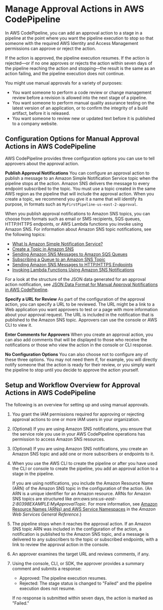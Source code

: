 # Manage Approval Actions in AWS CodePipeline<a name="approvals"></a>

In AWS CodePipeline, you can add an approval action to a stage in a pipeline at the point where you want the pipeline execution to stop so that someone with the required AWS Identity and Access Management permissions can approve or reject the action\. 

If the action is approved, the pipeline execution resumes\. If the action is rejected—or if no one approves or rejects the action within seven days of the pipeline reaching the action and stopping—the result is the same as an action failing, and the pipeline execution does not continue\.

You might use manual approvals for a variety of purposes:
+ You want someone to perform a code review or change management review before a revision is allowed into the next stage of a pipeline\.
+ You want someone to perform manual quality assurance testing on the latest version of an application, or to confirm the integrity of a build artifact, before it is released\.
+ You want someone to review new or updated text before it is published to a company website\.

## Configuration Options for Manual Approval Actions in AWS CodePipeline<a name="approvals-configuration-options"></a>

AWS CodePipeline provides three configuration options you can use to tell approvers about the approval action\. 

**Publish Approval Notifications** You can configure an approval action to publish a message to an Amazon Simple Notification Service topic when the pipeline stops at the action\. Amazon SNS delivers the message to every endpoint subscribed to the topic\. You must use a topic created in the same AWS region as the pipeline that will include the approval action\. When you create a topic, we recommend you give it a name that will identify its purpose, in formats such as `MyFirstPipeline-us-east-2-approval`\. 

When you publish approval notifications to Amazon SNS topics, you can choose from formats such as email or SMS recipients, SQS queues, HTTP/HTTPS endpoints, or AWS Lambda functions you invoke using Amazon SNS\. For information about Amazon SNS topic notifications, see the following topics:
+ [What Is Amazon Simple Notification Service?](http://docs.aws.amazon.com/sns/latest/dg/welcome.html)
+ [Create a Topic in Amazon SNS](http://docs.aws.amazon.com/sns/latest/dg/CreateTopic.html)
+ [Sending Amazon SNS Messages to Amazon SQS Queues](http://docs.aws.amazon.com/sns/latest/dg/SendMessageToSQS.html)
+ [Subscribing a Queue to an Amazon SNS Topic](http://docs.aws.amazon.com/AWSSimpleQueueService/latest/SQSDeveloperGuide/sqssubscribe.html)
+ [Sending Amazon SNS Messages to HTTP/HTTPS Endpoints](http://docs.aws.amazon.com/sns/latest/dg/SendMessageToHttp.html)
+ [Invoking Lambda Functions Using Amazon SNS Notifications](http://docs.aws.amazon.com/sns/latest/dg/sns-lambda.html)

For a look at the structure of the JSON data generated for an approval action notification, see [JSON Data Format for Manual Approval Notifications in AWS CodePipeline](approvals-json-format.md)\.

**Specify a URL for Review** As part of the configuration of the approval action, you can specify a URL to be reviewed\. The URL might be a link to a Web application you want approvers to test or a page with more information about your approval request\. The URL is included in the notification that is published to the Amazon SNS topic\. Approvers can use the console or AWS CLI to view it\. 

**Enter Comments for Approvers** When you create an approval action, you can also add comments that will be displayed to those who receive the notifications or those who view the action in the console or CLI response\.

**No Configuration Options** You can also choose not to configure any of these three options\. You may not need them if, for example, you will directly notify someone that the action is ready for their review, or you simply want the pipeline to stop until you decide to approve the action yourself\. 

## Setup and Workflow Overview for Approval Actions in AWS CodePipeline<a name="approvals-overview"></a>

The following is an overview for setting up and using manual approvals\. 

1. You grant the IAM permissions required for approving or rejecting approval actions to one or more IAM users in your organization\. 

1. \(Optional\) If you are using Amazon SNS notifications, you ensure that the service role you use in your AWS CodePipeline operations has permission to access Amazon SNS resources\. 

1. \(Optional\) If you are using Amazon SNS notifications, you create an Amazon SNS topic and add one or more subscribers or endpoints to it\. 

1. When you use the AWS CLI to create the pipeline or after you have used the CLI or console to create the pipeline, you add an approval action to a stage in the pipeline\. 

   If you are using notifications, you include the Amazon Resource Name \(ARN\) of the Amazon SNS topic in the configuration of the action\. \(An ARN is a unique identifier for an Amazon resource\. ARNs for Amazon SNS topics are structured like *arn:aws:sns:us\-east\-2:80398EXAMPLE:MyApprovalTopic*\. For more information, see [Amazon Resource Names \(ARNs\) and AWS Service Namespaces](http://docs.aws.amazon.com/general/latest/gr/aws-arns-and-namespaces.html) in the *Amazon Web Services General Reference*\.\)

1. The pipeline stops when it reaches the approval action\. If an Amazon SNS topic ARN was included in the configuration of the action, a notification is published to the Amazon SNS topic, and a message is delivered to any subscribers to the topic or subscribed endpoints, with a link to review the approval action in the console\.

1. An approver examines the target URL and reviews comments, if any\.

1. Using the console, CLI, or SDK, the approver provides a summary comment and submits a response:
   + Approved: The pipeline execution resumes\.
   + Rejected: The stage status is changed to "Failed" and the pipeline execution does not resume\. 

   If no response is submitted within seven days, the action is marked as "Failed\."